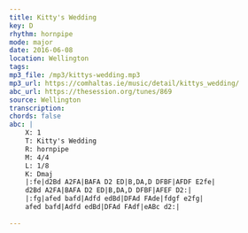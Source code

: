 ```yaml
---
title: Kitty's Wedding
key: D
rhythm: hornpipe
mode: major
date: 2016-06-08
location: Wellington
tags:
mp3_file: /mp3/kittys-wedding.mp3
mp3_url: https://comhaltas.ie/music/detail/kittys_wedding/
abc_url: https://thesession.org/tunes/869
source: Wellington
transcription: 
chords: false
abc: |
    X: 1
    T: Kitty's Wedding
    R: hornpipe
    M: 4/4
    L: 1/8
    K: Dmaj
    |:fe|d2Bd A2FA|BAFA D2 ED|B,DA,D DFBF|AFDF E2fe|
    d2Bd A2FA|BAFA D2 ED|B,DA,D DFBF|AFEF D2:|
    |:fg|afed bafd|Adfd edBd|DFAd FAde|fdgf e2fg|
    afed bafd|Adfd edBd|DFAd FAdf|eABc d2:|
    
---
```


